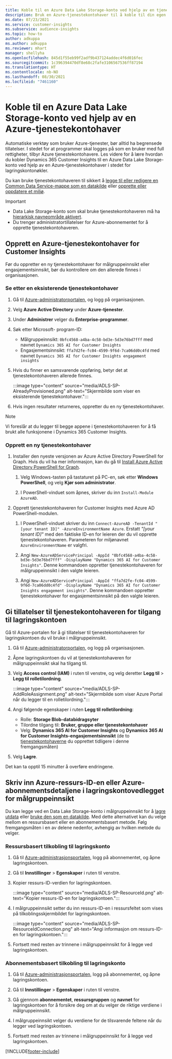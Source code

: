 ```yaml
---
title: Koble til en Azure Data Lake Storage-konto ved hjelp av en tjenestekontohaver
description: Bruk en Azure-tjenestekontohaver til å koble til din egen datasjø.
ms.date: 07/23/2021
ms.service: customer-insights
ms.subservice: audience-insights
ms.topic: how-to
author: adkuppa
ms.author: adkuppa
ms.reviewer: mhart
manager: shellyha
ms.openlocfilehash: 845d1f55eb99f2adf9b437124addec4f6d016fec
ms.sourcegitcommit: 1c396394470df8e68c2fafe3106567536ff87194
ms.translationtype: HT
ms.contentlocale: nb-NO
ms.lasthandoff: 08/30/2021
ms.locfileid: "7461160"
---
```

# <a name="connect-to-an-azure-data-lake-storage-account-by-using-an-azure-service-principal"></a>Koble til en Azure Data Lake Storage-konto ved hjelp av en Azure-tjenestekontohaver
<!--note from editor: The Cloud Style Guide would have us just use "Azure Data Lake Storage" to mean the current version, unless the old version (Gen1) is mentioned. I've followed this guidance, even though it seems that our docs and Azure docs are all over the map on this.-->
Automatiske verktøy som bruker Azure-tjenester, bør alltid ha begrensede tillatelser. I stedet for at programmer skal logges på som en bruker med full rettigheter, tilbyr Azure tjenestekontohavere. Les videre for å lære hvordan du kobler Dynamics 365 Customer Insights til en Azure Data Lake Storage-konto ved hjelp av en Azure-tjenestekontohaver i stedet for lagringskontonøkler. 

Du kan bruke tjenestekontohaveren til sikkert å [legge til eller redigere en Common Data Service-mappe som en datakilde](connect-common-data-model.md) eller [opprette eller oppdatere et miljø](get-started-paid.md).<!--note from editor: Suggested. Or it could be ", or create a new environment or update an existing one". I think "new" is implied with "create". The comma is necessary.-->

> [!IMPORTANT]
> - Data Lake Storage-konto som skal bruke<!--note from editor: Suggested. Or perhaps it could be "The Data Lake Storage account to which you want to give access to the service principal..."--> tjenestekontohaveren må ha [hierarkisk navneområde aktivert](/azure/storage/blobs/data-lake-storage-namespace).
> - Du trenger administratortillatelser for Azure-abonnementet for å opprette tjenestekontohaveren.

## <a name="create-an-azure-service-principal-for-customer-insights"></a>Opprett en Azure-tjenestekontohaver for Customer Insights

Før du oppretter en ny tjenestekontohaver for målgruppeinnsikt eller engasjementsinnsikt, bør du kontrollere om den allerede finnes i organisasjonen.

### <a name="look-for-an-existing-service-principal"></a>Se etter en eksisterende tjenestekontohaver

1. Gå til [Azure-administratorportalen](https://portal.azure.com), og logg på organisasjonen.

2. Velg **Azure Active Directory** under **Azure-tjenester**.

3. Under **Administrer** velger du **Enterprise-programmer**.

4. Søk etter Microsoft-<!--note from editor: Via Microsoft Writing Style Guide.--> program-ID:
   - Målgruppeinnsikt: `0bfc4568-a4ba-4c58-bd3e-5d3e76bd7fff` med navnet `Dynamics 365 AI for Customer Insights`
   - Engasjementsinnsikt: `ffa7d2fe-fc04-4599-9f6d-7ca06dd0c4fd` med navnet `Dynamics 365 AI for Customer Insights engagement insights`

5. Hvis du finner en samsvarende oppføring, betyr det at tjenestekontohaveren allerede finnes. 
   
   :::image type="content" source="media/ADLS-SP-AlreadyProvisioned.png" alt-text="Skjermbilde som viser en eksisterende tjenestekontohaver.":::
   
6. Hvis ingen resultater returneres, oppretter du en ny tjenestekontohaver.

>[!NOTE]
>Vi foreslår at du legger til begge appene i tjenestekontohaveren for å få brukt alle funksjonene i Dynamics 365 Customer Insights.<!--note from editor: Using the note format is suggested, just so this doesn't get lost by being tucked up in the step.-->

### <a name="create-a-new-service-principal"></a>Opprett en ny tjenestekontohaver
<!--note from editor: Some general formatting notes: The MWSG wants bold for text the user enters (in addition to UI strings and the settings users select), but there's plenty of precedent for using code format for entering text in PowerShell so I didn't change that. Note that italic should be used for placeholders, but not much else.-->
1. Installer den nyeste versjonen av Azure Active Directory PowerShell for Graph. Hvis du vil ha mer informasjon, kan du gå til [Install Azure Active Directory PowerShell for Graph](/powershell/azure/active-directory/install-adv2).

   1. Velg Windows-tasten på tastaturet på PC-en, søk etter **Windows PowerShell**, og velg **Kjør som administrator**.<!--note from editor: Or should this be something like "search for **Windows PowerShell** and, if asked, select **Run as administrator**."?-->
   
   1. I PowerShell-vinduet som åpnes, skriver du inn `Install-Module AzureAD`.

2. Opprett tjenestekontohaveren for Customer Insights med Azure AD PowerShell-modulen.

   1. I PowerShell-vinduet skriver du inn `Connect-AzureAD -TenantId "[your tenant ID]" -AzureEnvironmentName Azure`. Erstatt *"[your tenant ID]"*<!--note from editor: Edit okay? Or should the quotation marks stay in the command line, in which case it would be "Replace *[your tenant ID]* --> med den faktiske ID-en for leieren der du vil opprette tjenestekontohaveren. Parameteren for miljønavnet `AzureEnvironmentName` er valgfri.
  
   1. Angi `New-AzureADServicePrincipal -AppId "0bfc4568-a4ba-4c58-bd3e-5d3e76bd7fff" -DisplayName "Dynamics 365 AI for Customer Insights"`. Denne kommandoen oppretter tjenestekontohaveren for målgruppeinnsikt i den valgte leieren. 

   1. Angi `New-AzureADServicePrincipal -AppId "ffa7d2fe-fc04-4599-9f6d-7ca06dd0c4fd" -DisplayName "Dynamics 365 AI for Customer Insights engagement insights"`. Denne kommandoen oppretter tjenestekontohaver for engasjementsinnsikt<!--note from editor: Edit okay?--> på den valgte leieren.

## <a name="grant-permissions-to-the-service-principal-to-access-the-storage-account"></a>Gi tillatelser til tjenestekontohaveren for tilgang til lagringskontoen

Gå til Azure-portalen for å gi tillatelser til tjenestekontohaveren for lagringskontoen du vil bruke i målgruppeinnsikt.

1. Gå til [Azure-administratorportalen](https://portal.azure.com), og logg på organisasjonen.

1. Åpne lagringskontoen du vil at tjenestekontohaveren for målgruppeinnsikt skal ha tilgang til.

1. Velg **Access control (IAM)** i ruten til venstre, og velg deretter **Legg til** > **Legg til rolletilordning**.

   :::image type="content" source="media/ADLS-SP-AddRoleAssignment.png" alt-text="Skjermbilde som viser Azure Portal når du legger til en rolletilordning.":::

1. Angi følgende egenskaper i ruten **Legg til rolletilordning**:
   - Rolle: **Storage Blob-databidragsyter**
   - Tilordne tilgang til: **Bruker, gruppe eller tjenestekontohaver**
   - Velg: **Dynamics 365 AI for Customer Insights** og **Dynamics 365 AI for Customer Insights-engasjementsinnsikt** (de to [tjenestekontohaverne](#create-a-new-service-principal) du opprettet tidligere i denne fremgangsmåten)

1.  Velg **Lagre**.

Det kan ta opptil 15 minutter å overføre endringene.

## <a name="enter-the-azure-resource-id-or-the-azure-subscription-details-in-the-storage-account-attachment-to-audience-insights"></a>Skriv inn Azure-ressurs-ID-en eller Azure-abonnementsdetaljene i lagringskontovedlegget for målgruppeinnsikt

Du kan<!--note from editor: Edit suggested only if this section is optional.--> legge ved en Data Lake Storage-konto i målgruppeinnsikt for å [lagre utdata](manage-environments.md) eller [bruke den som en datakilde](connect-common-data-service-lake.md). Med dette alternativet kan du velge mellom en ressursbasert eller en abonnementsbasert metode. Følg fremgangsmåten i en av delene nedenfor, avhengig av hvilken metode du velger.<!--note from editor: Suggested.-->

### <a name="resource-based-storage-account-connection"></a>Ressursbasert tilkobling til lagringskonto

1. Gå til [Azure-administrasjonsportalen](https://portal.azure.com), logg på abonnementet, og åpne lagringskontoen.

1. Gå til **Innstillinger** > **Egenskaper** i ruten til venstre.

1. Kopier ressurs-ID-verdien for lagringskontoen.

   :::image type="content" source="media/ADLS-SP-ResourceId.png" alt-text="Kopier ressurs-ID-en for lagringskontoen.":::

1. I målgruppeinnsikt setter du inn ressurs-ID-en i ressursfeltet som vises på tilkoblingsskjermbildet for lagringskontoen.

   :::image type="content" source="media/ADLS-SP-ResourceIdConnection.png" alt-text="Angi informasjon om ressurs-ID-en for lagringskontoen.":::   

1. Fortsett med resten av trinnene i målgruppeinnsikt for å legge ved lagringskontoen.

### <a name="subscription-based-storage-account-connection"></a>Abonnementsbasert tilkobling til lagringskonto

1. Gå til [Azure-administrasjonsportalen](https://portal.azure.com), logg på abonnementet, og åpne lagringskontoen.

1. Gå til **Innstillinger** > **Egenskaper** i ruten til venstre.

1. Gå gjennom **abonnementet**, **ressursgruppen** og **navnet** for lagringskontoen for å forsikre deg om at du velger de riktige verdiene i målgruppeinnsikt.

1. I målgruppeinnsikt velger du verdiene for de tilsvarende feltene når du legger ved lagringskontoen.

1. Fortsett med resten av trinnene i målgruppeinnsikt for å legge ved lagringskontoen.


[!INCLUDE[footer-include](../includes/footer-banner.md)]